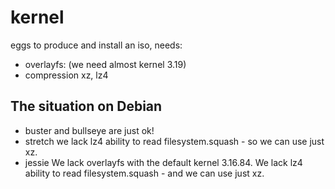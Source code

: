 # kernel

eggs to produce and install an iso, needs:

* overlayfs: (we need almost kernel 3.19)
* compression xz, lz4


## The situation on Debian
* buster and bullseye are just ok!
* stretch we lack lz4 ability to read filesystem.squash - so we can use just xz.
* jessie We lack overlayfs with the default kernel 3.16.84. We lack lz4 ability to read filesystem.squash - and we can use just xz.



